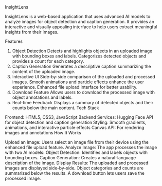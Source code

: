 InsightLens

InsightLens is a web-based application that uses advanced AI models to analyze images for object detection and caption generation. It provides an interactive and visually appealing interface to help users extract meaningful insights from their images.

Features

1. Object Detection
Detects and highlights objects in an uploaded image with bounding boxes and labels.
Categorizes detected objects and provides a count for each category.
2. Caption Generation
Generates a descriptive caption summarizing the content of the uploaded image.
3. Interactive UI
Side-by-side comparison of the uploaded and processed images.
Smooth animations and particle effects enhance the user experience.
Enhanced file upload interface for better usability.
4. Download Feature
Allows users to download the processed image with object annotations and labels.
5. Real-time Feedback
Displays a summary of detected objects and their counts below the main content.
Tech Stack

Frontend: HTML5, CSS3, JavaScript
Backend Services: Hugging Face API for object detection and caption generation
Styling: Smooth gradients, animations, and interactive particle effects
Canvas API: For rendering images and annotations
How It Works

Upload an Image:
Users select an image file from their device using the enhanced file upload feature.
Analyze Image:
The app processes the image with two AI models:
Object Detection: Identifies and labels objects with bounding boxes.
Caption Generation: Creates a natural-language description of the image.
Display Results:
The uploaded and processed images are displayed side-by-side.
Object categories and counts are summarized below the results.
A download button lets users save the processed image.
